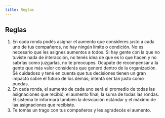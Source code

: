 ```yaml
---
title: Reglas
---
```

## Reglas

1. En cada ronda podés asignar el aumento que consideres justo a cada uno de tus compañeros, no hay ningún límite o condición. No es necesario que les asignes aumentos a todos. Si hay gente con la que no tuviste nada de interacción, no tenés idea de que es lo que hacen y no sabrías como juzgarlas, no te preocupes. Ocupate de recompensar a la gente que más valor considerás que generó dentro de la organización. Sé cuidadoso y tené en cuenta que tus decisiones tienen un gran impacto sobre el futuro de los demás; intentá ser tan justo como puedas.
2. En cada ronda, el aumento de cada uno será el promedio de todas las asignaciones que recibió; el aumento final, la suma de todas las rondas. El sistema te informará también la desviación estándar y el máximo de las asignaciones que recibiste.
3. Te tomás un trago con tus compañeros y les agradecés el aumento.
